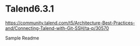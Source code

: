 # Talend6.3.1
https://community.talend.com/t5/Architecture-Best-Practices-and/Connecting-Talend-with-Git-SSH/ta-p/30570

Sample Readme
